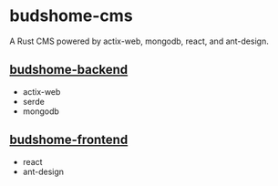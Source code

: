 # budshome-cms
A Rust CMS powered by actix-web, mongodb, react, and ant-design.

## [budshome-backend](https://github.com/budshome/budshome-backend)
- actix-web
- serde
- mongodb

## [budshome-frontend](https://github.com/budshome/budshome-frontend)
- react
- ant-design


